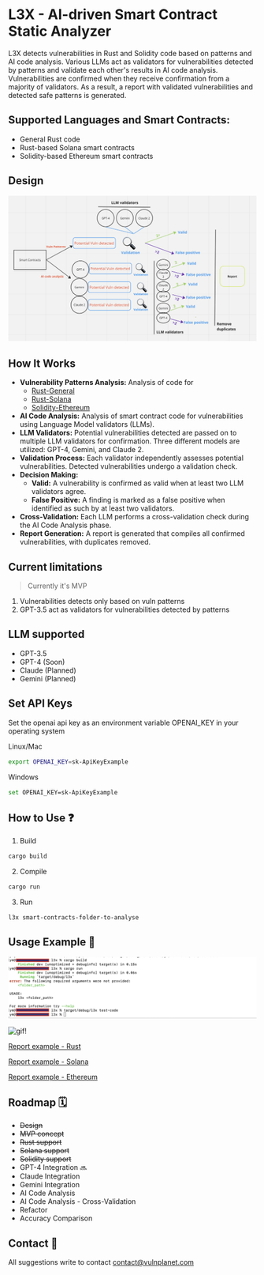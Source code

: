 # L3X - AI-driven Smart Contract Static Analyzer

L3X detects vulnerabilities in Rust and Solidity code based on patterns and AI code analysis. Various LLMs act as validators for vulnerabilities detected by patterns and validate each other's results in AI code analysis. Vulnerabilities are confirmed when they receive confirmation from a majority of validators. As a result, a report with validated vulnerabilities and detected safe patterns is generated.

## Supported Languages and Smart Contracts:

- General Rust code
- Rust-based Solana smart contracts
- Solidity-based Ethereum smart contracts

## Design

![design](/etc/de.png)


## How It Works

- **Vulnerability Patterns Analysis:** Analysis of code for
    - [Rust-General](etc/patterns-rust.md)
    - [Rust-Solana](etc/patterns-sol.md)
    - [Solidity-Ethereum](etc/patterns-eth-solidity.md)
- **AI Code Analysis:** Analysis of smart contract code for vulnerabilities using Language Model validators (LLMs).
- **LLM Validators:** Potential vulnerabilities detected are passed on to multiple LLM validators for confirmation. Three different models are utilized: GPT-4, Gemini, and Claude 2.
- **Validation Process:** Each validator independently assesses potential vulnerabilities. Detected vulnerabilities undergo a validation check.
- **Decision Making:**
  - **Valid:** A vulnerability is confirmed as valid when at least two LLM validators agree.
  - **False Positive:** A finding is marked as a false positive when identified as such by at least two validators.
- **Cross-Validation:** Each LLM performs a cross-validation check during the AI Code Analysis phase.
- **Report Generation:** A report is generated that compiles all confirmed vulnerabilities, with duplicates removed.

## Current limitations

> Currently it's MVP 

1. Vulnerabilities detects only based on vuln patterns
2. GPT-3.5 act as validators for vulnerabilities detected by patterns

## LLM supported

- GPT-3.5
- GPT-4 (Soon)
- Claude (Planned)
- Gemini (Planned)

## Set API Keys

Set the openai api key as an environment variable OPENAI_KEY in your operating system

Linux/Mac

```bash
export OPENAI_KEY=sk-ApiKeyExample
```

Windows

```bash
set OPENAI_KEY=sk-ApiKeyExample
```

## How to Use ❓

1. Build
```bash
cargo build
```
2. Compile
```bash
cargo run
```
3. Run
```bash
l3x smart-contracts-folder-to-analyse
```

## Usage Example 🏁

![exec!](etc/exec.png)

![gif!](etc/report.gif)

[Report example - Rust](https://github.com/VulnPlanet/l3x/blob/main/etc/L3X_SAST_Report_Rust.html)

[Report example - Solana](https://github.com/VulnPlanet/l3x/blob/main/etc/L3X_SAST_Report.html)

[Report example - Ethereum](https://github.com/VulnPlanet/l3x/blob/main/etc/Solidity-Ethereum_L3X_SAST_Report.html)

## Roadmap 🗓️

- ~~Design~~
- ~~MVP concept~~
- ~~Rust support~~
- ~~Solana support~~
- ~~Solidity support~~
- GPT-4 Integration 🔜 
- Claude Integration 
- Gemini Integration 
- AI Code Analysis
- AI Code Analysis - Cross-Validation
- Refactor
- Accuracy Comparison

## Contact 📧

All suggestions write to contact contact@vulnplanet.com
